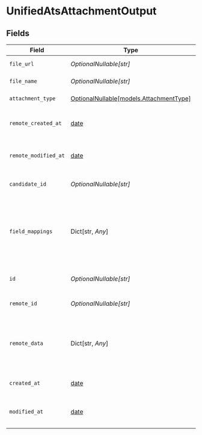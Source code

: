 # UnifiedAtsAttachmentOutput


## Fields

| Field                                                                         | Type                                                                          | Required                                                                      | Description                                                                   | Example                                                                       |
| ----------------------------------------------------------------------------- | ----------------------------------------------------------------------------- | ----------------------------------------------------------------------------- | ----------------------------------------------------------------------------- | ----------------------------------------------------------------------------- |
| `file_url`                                                                    | *OptionalNullable[str]*                                                       | :heavy_minus_sign:                                                            | The URL of the file                                                           | https://example.com/file.pdf                                                  |
| `file_name`                                                                   | *OptionalNullable[str]*                                                       | :heavy_minus_sign:                                                            | The name of the file                                                          | file.pdf                                                                      |
| `attachment_type`                                                             | [OptionalNullable[models.AttachmentType]](../models/attachmenttype.md)        | :heavy_minus_sign:                                                            | The type of the file                                                          | RESUME                                                                        |
| `remote_created_at`                                                           | [date](https://docs.python.org/3/library/datetime.html#date-objects)          | :heavy_minus_sign:                                                            | The remote creation date of the attachment                                    | 2024-10-01T12:00:00Z                                                          |
| `remote_modified_at`                                                          | [date](https://docs.python.org/3/library/datetime.html#date-objects)          | :heavy_minus_sign:                                                            | The remote modification date of the attachment                                | 2024-10-01T12:00:00Z                                                          |
| `candidate_id`                                                                | *OptionalNullable[str]*                                                       | :heavy_minus_sign:                                                            | The UUID of the candidate                                                     | 801f9ede-c698-4e66-a7fc-48d19eebaa4f                                          |
| `field_mappings`                                                              | Dict[str, *Any*]                                                              | :heavy_minus_sign:                                                            | The custom field mappings of the object between the remote 3rd party & Panora | {<br/>"fav_dish": "broccoli",<br/>"fav_color": "red"<br/>}                    |
| `id`                                                                          | *OptionalNullable[str]*                                                       | :heavy_minus_sign:                                                            | The UUID of the attachment                                                    | 801f9ede-c698-4e66-a7fc-48d19eebaa4f                                          |
| `remote_id`                                                                   | *OptionalNullable[str]*                                                       | :heavy_minus_sign:                                                            | The remote ID of the attachment                                               | 801f9ede-c698-4e66-a7fc-48d19eebaa4f                                          |
| `remote_data`                                                                 | Dict[str, *Any*]                                                              | :heavy_minus_sign:                                                            | The remote data of the attachment in the context of the 3rd Party             | {<br/>"fav_dish": "broccoli",<br/>"fav_color": "red"<br/>}                    |
| `created_at`                                                                  | [date](https://docs.python.org/3/library/datetime.html#date-objects)          | :heavy_minus_sign:                                                            | The created date of the object                                                | 2024-10-01T12:00:00Z                                                          |
| `modified_at`                                                                 | [date](https://docs.python.org/3/library/datetime.html#date-objects)          | :heavy_minus_sign:                                                            | The modified date of the object                                               | 2024-10-01T12:00:00Z                                                          |